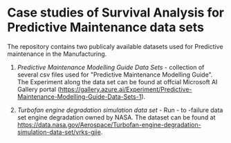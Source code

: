 # Case studies of Survival Analysis for Predictive Maintenance data sets

The repository contains two publicaly available datasets used for Predictive maintenance in the Manufacturing.

1. *Predictive Maintenance Modelling Guide Data Sets* - collection of several csv files used for "Predictive Maintenance Modelling Guide". The Experiment along the data set can be found at offcial Microsoft AI Gallery portal (https://gallery.azure.ai/Experiment/Predictive-Maintenance-Modelling-Guide-Data-Sets-1).

2. *Turbofan engine degradation simulation data set* - Run - to -failure data set engine degradation owned by NASA. The dataset can be found at https://data.nasa.gov/Aerospace/Turbofan-engine-degradation-simulation-data-set/vrks-gjie.
